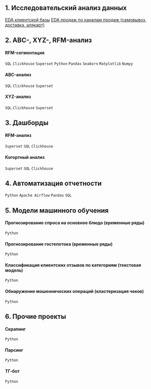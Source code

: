 
## 1. Исследовательский анализ данных 
[EDA клиентской базы](https://github.com/annapavlovads/DA_portfolio/blob/main/eda/README.md)
[EDA продаж по каналам продаж (самовывоз, доставка, алякарт)](github.com)

## 2. ABC-, XYZ-, RFM-анализ 
#### RFM-сегментация
`SQL` `Clickhouse` `Superset` `Python` `Pandas` `Seaborn` `Matplotlib` `Numpy`

#### ABC-анализ
`SQL` `Clickhouse` `Superset` 

#### XYZ-анализ
`SQL` `Clickhouse` `Superset` 


## 3. Дашборды

#### RFM-анализ
`Superset` `SQL` `Clickhouse`

#### Когортный анализ 
`Superset` `SQL` `Clickhouse`


## 4. Автоматизация отчетности
`Python` `Apache Airflow` `Pandas` `SQL`




## 5. Модели машинного обучения 

#### Прогнозирование спроса на основное блюдо (временные ряды)
`Python` 

#### Прогнозирование гостепотока (временные ряды) 
`Python` 

#### Классификация клиентских отзывов по категориям (текстовая модель)
`Python` 

#### Обнаружение мошеннических операций (кластеризация чеков)
`Python` 


## 6. Прочие проекты 

#### Скрапинг 
`Python` 

#### Парсинг
`Python` 

#### ТГ-бот
`Python` 
